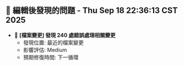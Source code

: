 ## 🚨 編輯後發現的問題 - Thu Sep 18 22:36:13 CST 2025

- 🔄 **[檔案變更] 發現      240 處錯誤處理相關變更**
  - 發現位置: 最近的檔案變更
  - 影響評估: Medium
  - 預期修復時間: 下一循環

